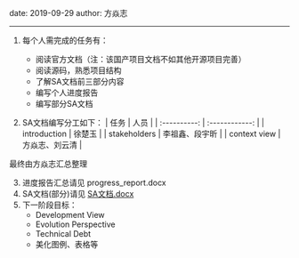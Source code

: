 date: 2019-09-29
author: 方焱志

-------

1. 每个人需完成的任务有：
   - 阅读官方文档（注：该国产项目文档不如其他开源项目完善）
   - 阅读源码，熟悉项目结构
   - 了解SA文档前三部分内容
   - 编写个人进度报告
   - 编写部分SA文档

2. SA文档编写分工如下：
	|     任务     |      人员      |
   | :----------: | :------------: |
   | introduction |     徐楚玉     |
   | stakeholders | 李祖鑫、段宇昕 |
   | context view | 方焱志、刘云清 |
   

最终由方焱志汇总整理
	
3. 进度报告汇总请见 progress_report.docx</u>
4. SA文档(部分)请见 <u>SA文档.docx</u>
5. 下一阶段目标：
   - Development View
   - Evolution Perspective
   - Technical Debt
   - 美化图例、表格等